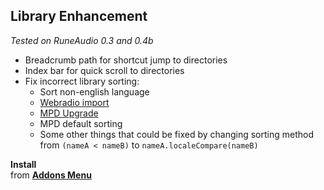 Library Enhancement
---
_Tested on RuneAudio 0.3 and 0.4b_

- Breadcrumb path for shortcut jump to directories
- Index bar for quick scroll to directories
- Fix incorrect library sorting:
	- Sort non-english language
	- [Webradio import](https://github.com/rern/RuneAudio/tree/master/webradio)
	- [MPD Upgrade](https://github.com/rern/RuneAudio/tree/master/mpd)
	- MPD default sorting
	- Some other things that could be fixed by changing sorting method from `(nameA < nameB)` to `nameA.localeCompare(nameB)`

**Install**  
from [**Addons Menu**](https://github.com/rern/RuneAudio_Addons)
